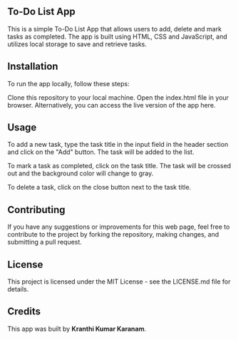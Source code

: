 ## To-Do List App
This is a simple To-Do List App that allows users to add, delete and mark tasks as completed. The app is built using HTML, CSS and JavaScript, and utilizes local storage to save and retrieve tasks.

## Installation
To run the app locally, follow these steps:

Clone this repository to your local machine.
Open the index.html file in your browser.
Alternatively, you can access the live version of the app here.

## Usage
To add a new task, type the task title in the input field in the header section and click on the "Add" button. The task will be added to the list.

To mark a task as completed, click on the task title. The task will be crossed out and the background color will change to gray.

To delete a task, click on the close button next to the task title.

## Contributing
If you have any suggestions or improvements for this web page, feel free to contribute to the project by forking the repository, making changes, and submitting a pull request.


## License
This project is licensed under the MIT License - see the LICENSE.md file for details.

## Credits
This app was built by **Kranthi Kumar Karanam**.



